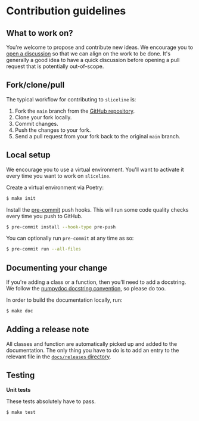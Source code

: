 # Contribution guidelines

## What to work on?

You're welcome to propose and contribute new ideas.
We encourage you to [open a discussion](https://github.com/DataDome/sliceline/discussions/new) so that we can align on the work to be done.
It's generally a good idea to have a quick discussion before opening a pull request that is potentially out-of-scope.

## Fork/clone/pull

The typical workflow for contributing to `sliceline` is:

1. Fork the `main` branch from the [GitHub repository](https://github.com/DataDome/sliceline/).
2. Clone your fork locally.
3. Commit changes.
4. Push the changes to your fork.
5. Send a pull request from your fork back to the original `main` branch.

## Local setup

We encourage you to use a virtual environment. You'll want to activate it every time you want to work on `sliceline`.

Create a virtual environment via Poetry:

```sh
$ make init
```

Install the [pre-commit](https://pre-commit.com/) push hooks. This will run some code quality checks every time you push to GitHub.

```sh
$ pre-commit install --hook-type pre-push
```

You can optionally run `pre-commit` at any time as so:

```sh
$ pre-commit run --all-files
```

## Documenting your change

If you're adding a class or a function, then you'll need to add a docstring. We follow the [numpydoc docstring convention](https://sphinxcontrib-napoleon.readthedocs.io/en/latest/example_numpy.html), so please do too.

In order to build the documentation locally, run:

```sh
$ make doc
```

## Adding a release note

All classes and function are automatically picked up and added to the documentation.
The only thing you have to do is to add an entry to the relevant file in the [`docs/releases` directory](docs/releases).

## Testing

**Unit tests**

These tests absolutely have to pass.

```sh
$ make test
```
